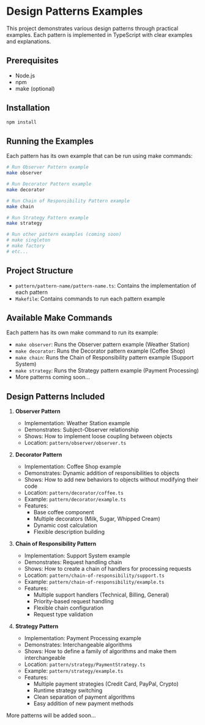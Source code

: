 # Design Patterns Examples

This project demonstrates various design patterns through practical examples. Each pattern is implemented in TypeScript with clear examples and explanations.

## Prerequisites

- Node.js
- npm
- make (optional)

## Installation

```bash
npm install
```

## Running the Examples

Each pattern has its own example that can be run using make commands:

```bash
# Run Observer Pattern example
make observer

# Run Decorator Pattern example
make decorator

# Run Chain of Responsibility Pattern example
make chain

# Run Strategy Pattern example
make strategy

# Run other pattern examples (coming soon)
# make singleton
# make factory
# etc...
```

## Project Structure

- `pattern/pattern-name/pattern-name.ts`: Contains the implementation of each pattern
- `Makefile`: Contains commands to run each pattern example

## Available Make Commands

Each pattern has its own make command to run its example:

- `make observer`: Runs the Observer pattern example (Weather Station)
- `make decorator`: Runs the Decorator pattern example (Coffee Shop)
- `make chain`: Runs the Chain of Responsibility pattern example (Support System)
- `make strategy`: Runs the Strategy pattern example (Payment Processing)
- More patterns coming soon...

## Design Patterns Included

1. **Observer Pattern**
   - Implementation: Weather Station example
   - Demonstrates: Subject-Observer relationship
   - Shows: How to implement loose coupling between objects
   - Location: `pattern/observer/observer.ts`

2. **Decorator Pattern**
   - Implementation: Coffee Shop example
   - Demonstrates: Dynamic addition of responsibilities to objects
   - Shows: How to add new behaviors to objects without modifying their code
   - Location: `pattern/decorator/coffee.ts`
   - Example: `pattern/decorator/example.ts`
   - Features:
     - Base coffee component
     - Multiple decorators (Milk, Sugar, Whipped Cream)
     - Dynamic cost calculation
     - Flexible description building

3. **Chain of Responsibility Pattern**
   - Implementation: Support System example
   - Demonstrates: Request handling chain
   - Shows: How to create a chain of handlers for processing requests
   - Location: `pattern/chain-of-responsibility/support.ts`
   - Example: `pattern/chain-of-responsibility/example.ts`
   - Features:
     - Multiple support handlers (Technical, Billing, General)
     - Priority-based request handling
     - Flexible chain configuration
     - Request type validation

4. **Strategy Pattern**
   - Implementation: Payment Processing example
   - Demonstrates: Interchangeable algorithms
   - Shows: How to define a family of algorithms and make them interchangeable
   - Location: `pattern/strategy/PaymentStrategy.ts`
   - Example: `pattern/strategy/example.ts`
   - Features:
     - Multiple payment strategies (Credit Card, PayPal, Crypto)
     - Runtime strategy switching
     - Clean separation of payment algorithms
     - Easy addition of new payment methods

More patterns will be added soon... 